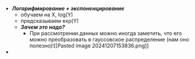 - ***Логарифмирование + экспоненцирование***
	- обучаем на X, log(Y)
	- предсказываем exp(Y)
	- ***Зачем это надо?***
		- При рассмотрении данных можно иногда заметить, что его можно преобразовать в гауссовское распределение (нам оно полезно)![[Pasted image 20241207153836.png]]
- 